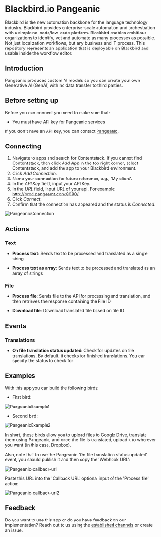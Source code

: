 # Blackbird.io Pangeanic

Blackbird is the new automation backbone for the language technology industry. Blackbird provides enterprise-scale automation and orchestration with a simple no-code/low-code platform. Blackbird enables ambitious organizations to identify, vet and automate as many processes as possible. Not just localization workflows, but any business and IT process. This repository represents an application that is deployable on Blackbird and usable inside the workflow editor.

## Introduction

<!-- begin docs -->

Pangeanic produces custom AI models so you can create your own Generative AI (GenAI) with no data transfer to third parties.

## Before setting up

Before you can connect you need to make sure that:

- You must have API key for Pangeanic services

If you don't have an API key, you can contact [Pangeanic](https://pangeanic.com/translation-technology/translate-easy).

## Connecting 

1. Navigate to apps and search for Contentstack. If you cannot find Contentstack, then click _Add App_ in the top right corner, select Contentstack, and add the app to your Blackbird environment.
2. Click _Add Connection_.
3. Name your connection for future reference, e.g., 'My client'.
4. In the _API Key_ field, input your API Key.
5. In the _URL_ field, input URL of your api. For example: http://prod.pangeamt.com:8080/
5. Click _Connect_.
6. Confirm that the connection has appeared and the status is _Connected_.

![PangeanicConnection](image/README/PangeanicConnection.png)

## Actions

### Text

- **Process text**: Sends text to be processed and translated as a single string

- **Process text as array**: Sends text to be processed and translated as an array of strings

### File

- **Process file**: Sends file to the API for processing and translation, and then retrieves the response containing the File ID

- **Download file**: Download translated file based on file ID

## Events

### Translations

- **On file translation status updated**: Check for updates on file translations. By default, it checks for finished translations. You can specify the status to check for

## Examples

With this app you can build the following birds:

- First bird: 

![PangeanicExample1](image/README/PangeanicExample1.png)

- Second bird:

![PangeanicExample2](image/README/PangeanicExample2.png)

In short, these birds allow you to upload files to Google Drive, translate them using Pangeanic, and once the file is translated, upload it to wherever you want (in this case, Dropbox).

Also, note that to use the Pangeanic 'On file translation status updated' event, you should publish it and then copy the 'Webhook URL':

![Pangeanic-callback-url](image/README/Pangeanic-callback-url.png)

Paste this URL into the 'Callback URL' optional input of the 'Process file' action:

![Pangeanic-callback-url2](image/README/Pangeanic-callback-url2.png)

## Feedback

Do you want to use this app or do you have feedback on our implementation? Reach out to us using the [established channels](https://www.blackbird.io/) or create an issue.

<!-- end docs -->
